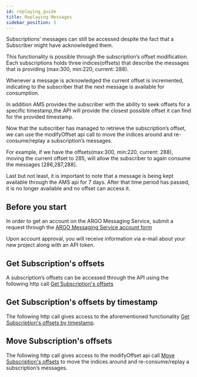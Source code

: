 ```yaml
---
id: replaying_guide
title: Replaying Messages
sidebar_position: 5
---
```


Subscriptions’ messages can still be accessed despite the fact that a Subscriber might have acknowledged them.

This functionality is possible through the subscription’s offset modification. Each subscriptions holds three indices(offsets) that describe the messages that is providing (max:300, min:220, current: 288).

Whenever a message is acknowledged the current offset is incremented, indicating to the subscriber that the next message is available for consumption.

In addition AMS provides the subscriber with the ability to seek offsets for a specific timestamp,the API will provide the closest possible offset it can find for the provided timestamp.

Now that the subscriber has managed to retrieve the subscription’s offset, we can use the modifyOffset api call  to move the indices around and re-consume/replay a subscription’s messages.

For example, if we have the offsets(max:300, min:220, current: 288), moving the current offset to 285, will allow the subscriber to again consume the messages [286,287,288].

Last but not least, it is important to note that a message is being kept available through the AMS api for 7 days. After that time period has passed, it is no longer available and no offset can access it.


## Before you start

In order to get an account on the ARGO Messaging Service, submit a request through the [ARGO Messaging Service account form](https://ams-register.argo.grnet.gr/)

Upon account approval, you will receive information via e-mail about your new project along with an API token.

## Get Subscription's offsets

A subscription’s offsets can be accessed through the API using the following http call [Get Subscription's offsets](api_advanced/api_subs.md#get-get-offsets.)

## Get Subscription's offsets by timestamp

The following http call gives access to the aforementioned functionality [Get Subscription's offsets by timestamp](api_advanced/api_subs.md#get-get-offset-by-timestamp).

## Move Subscription's offsets

The following http call gives access to the modifyOffset api call [Move Subscription's offsets](api_advanced/api_subs.md#post-modify-offsets) to move the indices around and re-consume/replay a subscription’s messages.
